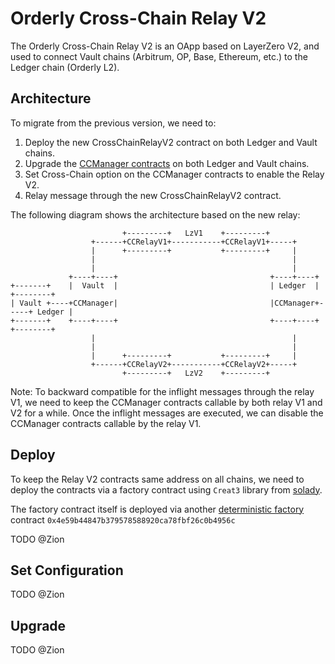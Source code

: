 # Orderly Cross-Chain Relay V2

The Orderly Cross-Chain Relay V2 is an OApp based on LayerZero V2, and used to connect Vault chains (Arbitrum, OP, Base, Ethereum, etc.) to the Ledger chain (Orderly L2).

## Architecture

To migrate from the previous version, we need to:

1. Deploy the new CrossChainRelayV2 contract on both Ledger and Vault chains.
2. Upgrade the [CCManager contracts](https://gitlab.com/orderlynetwork/orderly-v2/evm-cross-chain/-/tree/dev) on both Ledger and Vault chains.
3. Set Cross-Chain option on the CCManager contracts to enable the Relay V2.
4. Relay message through the new CrossChainRelayV2 contract.

The following diagram shows the architecture based on the new relay:

```
                         +---------+   LzV1    +---------+
                  +------+CCRelayV1+-----------+CCRelayV1+-----+
                  |      +---------+           +---------+     |
                  |                                            |
                  |                                            |
             +----+----+                                  +----+----+
+-------+    |  Vault  |                                  | Ledger  |     +--------+
| Vault +----+CCManager|                                  |CCManager+-----+ Ledger |
+-------+    +----+----+                                  +----+----+     +--------+
                  |                                            |
                  |                                            |
                  |      +---------+           +---------+     |
                  +------+CCRelayV2+-----------+CCRelayV2+-----+
                         +---------+   LzV2    +---------+
```

Note: To backward compatible for the inflight messages through the relay V1, we need to keep the CCManager contracts callable by both relay V1 and V2 for a while. Once the inflight messages are executed, we can disable the CCManager contracts callable by the relay V1.

## Deploy

To keep the Relay V2 contracts same address on all chains, we need to deploy the contracts via a factory contract using `Creat3` library from [solady](https://github.com/Vectorized/solady/blob/main/src/utils/CREATE3.sol).

The factory contract itself is deployed via another [deterministic factory](https://github.com/Arachnid/deterministic-deployment-proxy) contract `0x4e59b44847b379578588920ca78fbf26c0b4956c`

TODO @Zion

## Set Configuration

TODO @Zion

## Upgrade

TODO @Zion
